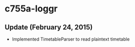 # c755a-loggr

## Update (February 24, 2015)

- Implemented TimetableParser to read plaintext timetable
